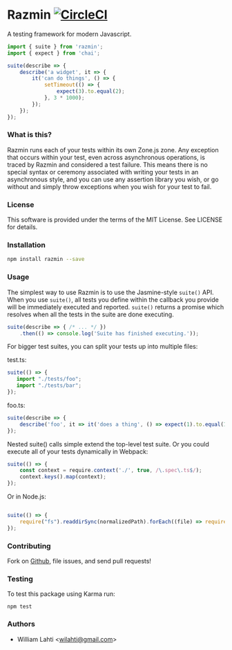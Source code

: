 # Razmin [![CircleCI](https://circleci.com/gh/rezonant/razmin.svg?style=svg)](https://circleci.com/gh/rezonant/razmin)


A testing framework for modern Javascript.

```ts
import { suite } from 'razmin';
import { expect } from 'chai';

suite(describe => {
    describe('a widget', it => {
        it('can do things', () => {
            setTimeout(() => {
                expect(3).to.equal(2);
            }, 3 * 1000);
        });
    });
});
```

### What is this?
Razmin runs each of your tests within its own Zone.js zone. Any exception that occurs within your test, even across asynchronous operations, is traced by Razmin and considered a test failure. This means there is no special syntax or ceremony associated with writing your tests in an asynchronous style, and you can use any assertion library you wish, or go without and simply throw exceptions when you wish for your test to fail.

### License

This software is provided under the terms of the MIT License. See LICENSE for details.

### Installation

```sh
npm install razmin --save
```

### Usage

The simplest way to use Razmin is to use the Jasmine-style `suite()` API. When you use `suite()`, all tests you define within the callback you provide will be immediately executed and reported. `suite()` returns a promise which resolves when all the tests in the suite are done executing.

```ts
suite(describe => { /* ... */ })
    .then(() => console.log('Suite has finished executing.'));
```

For bigger test suites, you can split your tests up into multiple files:

test.ts:
```ts
suite(() => {
   import "./tests/foo";
   import "./tests/bar";
});
```

foo.ts:
```ts
suite(describe => {
    describe('foo', it => it('does a thing', () => expect(1).to.equal(1)));
});
```

Nested suite() calls simple extend the top-level test suite.
Or you could execute all of your tests dynamically in Webpack:

```ts
suite(() => {
    const context = require.context('./', true, /\.spec\.ts$/);
    context.keys().map(context);
});
```

Or in Node.js:

```ts

suite(() => {
    require("fs").readdirSync(normalizedPath).forEach((file) => require("./tests/" + file));
});
```

### Contributing

Fork on [Github](http://github.com/rezonant/razmin), file issues, and send pull requests!

### Testing

To test this package using Karma run:

```npm test```

### Authors

- William Lahti <<wilahti@gmail.com>>

